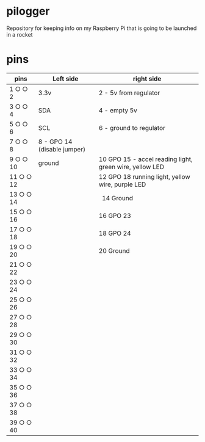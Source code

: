 # pilogger
Repository for keeping info on my Raspberry Pi that is going to be launched in a rocket

# pins
pins | Left side | right side
--------- | ----|---------
1  ○ ○ 2|3.3v | 2 - 5v from regulator
3  ○ ○ 4|SDA  |   4 - empty 5v
5  ○ ○ 6|SCL   |  6 - ground to regulator
7  ○ ○ 8       |  8 - GPO 14 (disable jumper)
9  ○ ○ 10|ground | 10 GPO 15 - accel reading light, green wire, yellow LED
11 ○ ○ 12|      |  12 GPO 18 running light, yellow wire, purple LED
13 ○ ○ 14 |    |   14 Ground
15 ○ ○ 16 |    |  16 GPO 23
17 ○ ○ 18 |     | 18 GPO 24
19 ○ ○ 20 |    |  20 Ground
21 ○ ○ 22| |
23 ○ ○ 24| |
25 ○ ○ 26| |
27 ○ ○ 28| | 
29 ○ ○ 30| |
31 ○ ○ 32| |
33 ○ ○ 34| |
35 ○ ○ 36| |
37 ○ ○ 38| |
39 ○ ○ 40| |

